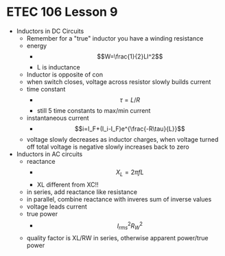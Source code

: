 # ETEC 106 Lesson 9
- Inductors in DC Circuits
  - Remember for a "true" inductor you have a winding resistance
  - energy
    - $$W=\frac{1}{2}LI^2$$
    - L is inductance
  - Inductor is opposite of con
  - when switch closes, voltage across resistor slowly builds current
  - time constant
    - $$\tau=L/R$$
    - still 5 time constants to max/min current
  - instantaneous current
    - $$i=I_F+(I_i-I_F)e^{\frac{-R\tau}{L}}$$
  - voltage slowly decreases as inductor charges, when voltage turned off total voltage is negative slowly increases back to zero
- Inductors in AC circuits
  - reactance
    - $$X_L=2 \pi fL$$
    - XL different from XC!!
  - in series, add reactance like resistance
  - in parallel, combine reactance with inveres sum of inverse values
  - voltage leads current
  - true power 
    - $$I_{rms}^2R_W^2$$
  - quality factor is XL/RW in series, otherwise apparent power/true power
